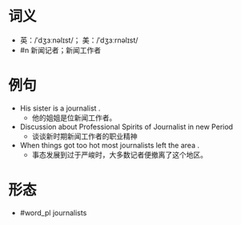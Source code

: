 # 词义
- 英：/ˈdʒɜːnəlɪst/； 美：/ˈdʒɜːrnəlɪst/
- #n 新闻记者；新闻工作者
# 例句
- His sister is a journalist .
	- 他的姐姐是位新闻工作者。
- Discussion about Professional Spirits of Journalist in new Period
	- 谈谈新时期新闻工作者的职业精神
- When things got too hot most journalists left the area .
	- 事态发展到过于严峻时，大多数记者便撤离了这个地区。
# 形态
- #word_pl journalists
